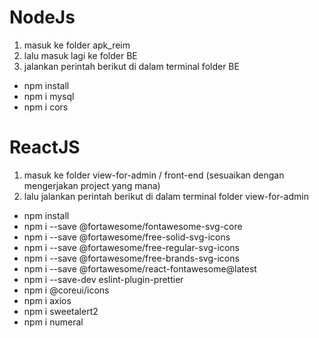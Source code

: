 # NodeJs
1. masuk ke folder apk_reim
2. lalu masuk lagi ke folder BE
3. jalankan perintah berikut di dalam terminal folder BE
  - npm install
  - npm i mysql
  - npm i cors

# ReactJS
1. masuk ke folder view-for-admin / front-end (sesuaikan dengan mengerjakan project yang mana)
2. lalu jalankan perintah berikut di dalam terminal folder view-for-admin
  - npm install
  - npm i --save @fortawesome/fontawesome-svg-core
  - npm i --save @fortawesome/free-solid-svg-icons
  - npm i --save @fortawesome/free-regular-svg-icons
  - npm i --save @fortawesome/free-brands-svg-icons
  - npm i --save @fortawesome/react-fontawesome@latest
  - npm i --save-dev eslint-plugin-prettier
  - npm i @coreui/icons
  - npm i axios
  - npm i sweetalert2
  - npm i numeral
